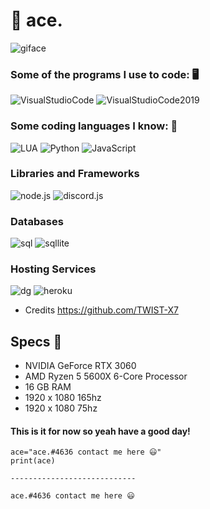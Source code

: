 # 👋 ace.
![giface](https://cdn.discordapp.com/attachments/828630004199587890/967435673474826290/MOSHED-2022-4-23-15-43-52.gif)

### Some of the programs I use to code: 🖥

![VisualStudioCode](https://img.shields.io/badge/-Visual%20Studio%20Code-blue) ![VisualStudioCode2019](https://img.shields.io/badge/-Visual%20Studio%20Code%202019-blueviolet)

### Some coding languages I know: 📜

![LUA](https://img.shields.io/badge/-lua-inactive) ![Python](https://img.shields.io/badge/-python-blue) ![JavaScript](https://img.shields.io/badge/-JavaScript-yellow)

### Libraries and Frameworks
![node.js](https://img.shields.io/badge/-node.js-brightgreen) ![discord.js](https://img.shields.io/badge/-discord.js-blue)

### Databases
![sql](https://img.shields.io/badge/-MySql-9cf) ![sqllite](https://img.shields.io/badge/-SQLite-9cf)

### Hosting Services
![dg](https://img.shields.io/badge/-DigitalOcean-blue) ![heroku](https://img.shields.io/badge/-Heroku-blueviolet)

- Credits https://github.com/TWIST-X7

## Specs 💪
- NVIDIA GeForce RTX 3060
- AMD Ryzen 5 5600X 6-Core Processor
- 16 GB RAM
- 1920 x 1080 165hz
- 1920 x 1080 75hz

#### This is it for now so yeah have a good day!
```
ace="ace.#4636 contact me here 😃"
print(ace)

----------------------------

ace.#4636 contact me here 😃
```
